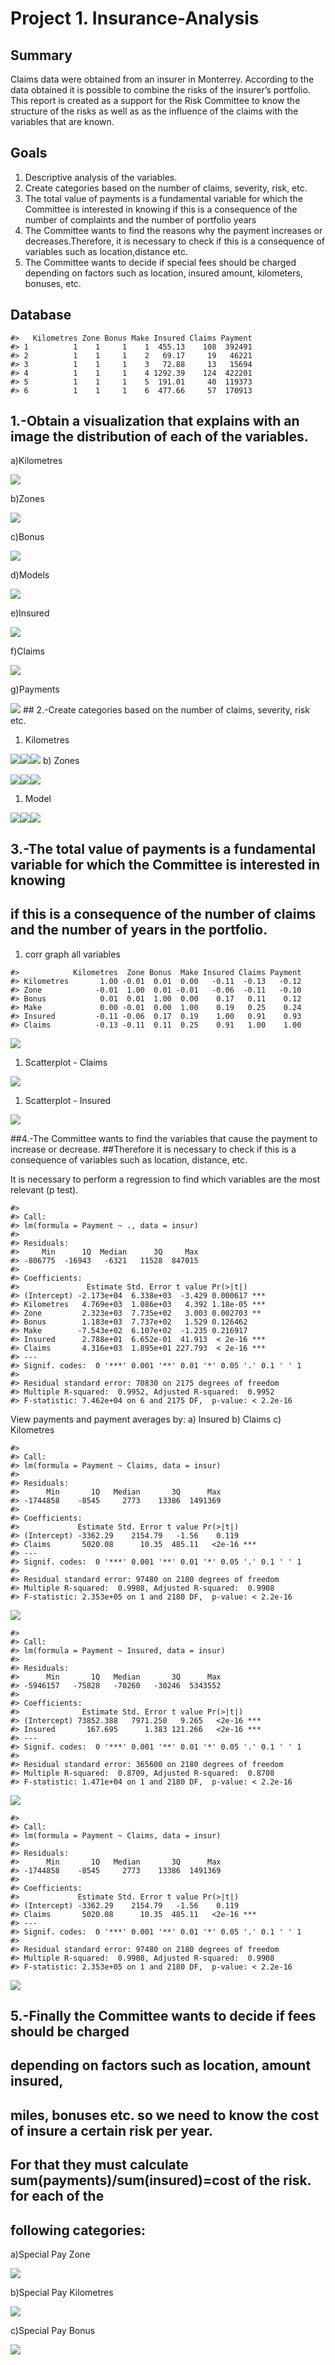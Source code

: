 <!-- README.md is generated from README.Rmd. Please edit that file -->

# Project 1. Insurance-Analysis

<!-- badges: start -->
<!-- badges: end -->

## Summary

Claims data were obtained from an insurer in Monterrey. According to the
data obtained it is possible to combine the risks of the insurer’s
portfolio. This report is created as a support for the Risk Committee to
know the structure of the risks as well as as the influence of the
claims with the variables that are known.

## Goals

1.  Descriptive analysis of the variables.
2.  Create categories based on the number of claims, severity, risk,
    etc.
3.  The total value of payments is a fundamental variable for which the
    Committee is interested in knowing if this is a consequence of the
    number of complaints and the number of portfolio years
4.  The Committee wants to find the reasons why the payment increases or
    decreases.Therefore, it is necessary to check if this is a
    consequence of variables such as location,distance etc.
5.  The Committee wants to decide if special fees should be charged
    depending on factors such as location, insured amount, kilometers,
    bonuses, etc.

## Database

    #>   Kilometres Zone Bonus Make Insured Claims Payment
    #> 1          1    1     1    1  455.13    108  392491
    #> 2          1    1     1    2   69.17     19   46221
    #> 3          1    1     1    3   72.88     13   15694
    #> 4          1    1     1    4 1292.39    124  422201
    #> 5          1    1     1    5  191.01     40  119373
    #> 6          1    1     1    6  477.66     57  170913

## 1.-Obtain a visualization that explains with an image the distribution of each of the variables.

a)Kilometres

![](README_figs/README-unnamed-chunk-3-1.png)

b)Zones

![](README_figs/README-unnamed-chunk-4-1.png)

c)Bonus

![](README_figs/README-unnamed-chunk-5-1.png)

d)Models

![](README_figs/README-unnamed-chunk-6-1.png)

e)Insured

![](README_figs/README-unnamed-chunk-7-1.png)

f)Claims

![](README_figs/README-unnamed-chunk-8-1.png)

g)Payments

![](README_figs/README-unnamed-chunk-9-1.png) ## 2.-Create categories
based on the number of claims, severity, risk etc.

1.  Kilometres

![](README_figs/README-unnamed-chunk-10-1.png)![](README_figs/README-unnamed-chunk-10-2.png)![](README_figs/README-unnamed-chunk-10-3.png)
b) Zones

![](README_figs/README-unnamed-chunk-11-1.png)![](README_figs/README-unnamed-chunk-11-2.png)![](README_figs/README-unnamed-chunk-11-3.png)

1.  Model

![](README_figs/README-unnamed-chunk-12-1.png)![](README_figs/README-unnamed-chunk-12-2.png)![](README_figs/README-unnamed-chunk-12-3.png)

## 3.-The total value of payments is a fundamental variable for which the Committee is interested in knowing

## if this is a consequence of the number of claims and the number of years in the portfolio.

1.  corr graph all variables

<!-- -->

    #>            Kilometres  Zone Bonus  Make Insured Claims Payment
    #> Kilometres       1.00 -0.01  0.01  0.00   -0.11  -0.13   -0.12
    #> Zone            -0.01  1.00  0.01 -0.01   -0.06  -0.11   -0.10
    #> Bonus            0.01  0.01  1.00  0.00    0.17   0.11    0.12
    #> Make             0.00 -0.01  0.00  1.00    0.19   0.25    0.24
    #> Insured         -0.11 -0.06  0.17  0.19    1.00   0.91    0.93
    #> Claims          -0.13 -0.11  0.11  0.25    0.91   1.00    1.00

![](README_figs/README-unnamed-chunk-13-1.png)

1.  Scatterplot - Claims

![](README_figs/README-unnamed-chunk-14-1.png)

1.  Scatterplot - Insured

![](README_figs/README-unnamed-chunk-15-1.png)

##4.-The Committee wants to find the variables that cause the payment to
increase or decrease. ##Therefore it is necessary to check if this is a
consequence of variables such as location, distance, etc.

It is necessary to perform a regression to find which variables are the
most relevant (p test).

    #> 
    #> Call:
    #> lm(formula = Payment ~ ., data = insur)
    #> 
    #> Residuals:
    #>     Min      1Q  Median      3Q     Max 
    #> -806775  -16943   -6321   11528  847015 
    #> 
    #> Coefficients:
    #>               Estimate Std. Error t value Pr(>|t|)    
    #> (Intercept) -2.173e+04  6.338e+03  -3.429 0.000617 ***
    #> Kilometres   4.769e+03  1.086e+03   4.392 1.18e-05 ***
    #> Zone         2.323e+03  7.735e+02   3.003 0.002703 ** 
    #> Bonus        1.183e+03  7.737e+02   1.529 0.126462    
    #> Make        -7.543e+02  6.107e+02  -1.235 0.216917    
    #> Insured      2.788e+01  6.652e-01  41.913  < 2e-16 ***
    #> Claims       4.316e+03  1.895e+01 227.793  < 2e-16 ***
    #> ---
    #> Signif. codes:  0 '***' 0.001 '**' 0.01 '*' 0.05 '.' 0.1 ' ' 1
    #> 
    #> Residual standard error: 70830 on 2175 degrees of freedom
    #> Multiple R-squared:  0.9952, Adjusted R-squared:  0.9952 
    #> F-statistic: 7.462e+04 on 6 and 2175 DF,  p-value: < 2.2e-16

View payments and payment averages by: a) Insured b) Claims c)
Kilometres

    #> 
    #> Call:
    #> lm(formula = Payment ~ Claims, data = insur)
    #> 
    #> Residuals:
    #>      Min       1Q   Median       3Q      Max 
    #> -1744858    -8545     2773    13386  1491369 
    #> 
    #> Coefficients:
    #>             Estimate Std. Error t value Pr(>|t|)    
    #> (Intercept) -3362.29    2154.79   -1.56    0.119    
    #> Claims       5020.08      10.35  485.11   <2e-16 ***
    #> ---
    #> Signif. codes:  0 '***' 0.001 '**' 0.01 '*' 0.05 '.' 0.1 ' ' 1
    #> 
    #> Residual standard error: 97480 on 2180 degrees of freedom
    #> Multiple R-squared:  0.9908, Adjusted R-squared:  0.9908 
    #> F-statistic: 2.353e+05 on 1 and 2180 DF,  p-value: < 2.2e-16

![](README_figs/README-unnamed-chunk-17-1.png)

    #> 
    #> Call:
    #> lm(formula = Payment ~ Insured, data = insur)
    #> 
    #> Residuals:
    #>      Min       1Q   Median       3Q      Max 
    #> -5946157   -75828   -70260   -30246  5343552 
    #> 
    #> Coefficients:
    #>              Estimate Std. Error t value Pr(>|t|)    
    #> (Intercept) 73852.388   7971.250   9.265   <2e-16 ***
    #> Insured       167.695      1.383 121.266   <2e-16 ***
    #> ---
    #> Signif. codes:  0 '***' 0.001 '**' 0.01 '*' 0.05 '.' 0.1 ' ' 1
    #> 
    #> Residual standard error: 365600 on 2180 degrees of freedom
    #> Multiple R-squared:  0.8709, Adjusted R-squared:  0.8708 
    #> F-statistic: 1.471e+04 on 1 and 2180 DF,  p-value: < 2.2e-16

![](README_figs/README-unnamed-chunk-18-1.png)

    #> 
    #> Call:
    #> lm(formula = Payment ~ Claims, data = insur)
    #> 
    #> Residuals:
    #>      Min       1Q   Median       3Q      Max 
    #> -1744858    -8545     2773    13386  1491369 
    #> 
    #> Coefficients:
    #>             Estimate Std. Error t value Pr(>|t|)    
    #> (Intercept) -3362.29    2154.79   -1.56    0.119    
    #> Claims       5020.08      10.35  485.11   <2e-16 ***
    #> ---
    #> Signif. codes:  0 '***' 0.001 '**' 0.01 '*' 0.05 '.' 0.1 ' ' 1
    #> 
    #> Residual standard error: 97480 on 2180 degrees of freedom
    #> Multiple R-squared:  0.9908, Adjusted R-squared:  0.9908 
    #> F-statistic: 2.353e+05 on 1 and 2180 DF,  p-value: < 2.2e-16

![](README_figs/README-unnamed-chunk-19-1.png)

## 5.-Finally the Committee wants to decide if fees should be charged

## depending on factors such as location, amount insured,

## miles, bonuses etc. so we need to know the cost of insure a certain risk per year.

## For that they must calculate sum(payments)/sum(insured)=cost of the risk. for each of the

## following categories:

a)Special Pay Zone

![](README_figs/README-unnamed-chunk-20-1.png)

b)Special Pay Kilometres

![](README_figs/README-unnamed-chunk-21-1.png)

c)Special Pay Bonus

![](README_figs/README-unnamed-chunk-22-1.png)
